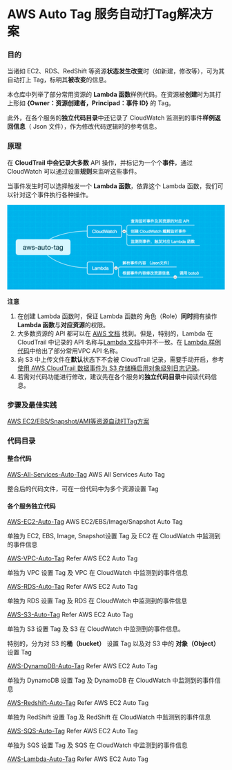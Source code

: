 # AWS Auto Tag 服务自动打Tag解决方案

### 目的

当诸如 EC2、RDS、RedShift 等资源**状态发生改变**时（如新建，修改等），可为其自动打上 Tag，标明其**被改变**的信息。

本仓库中列举了部分常用资源的 **Lambda 函数**样例代码。在资源被**创建**时为其打上形如 **{Owner：资源创建者，Principad：事件 ID}**  的 Tag。

此外，在各个服务的**独立代码目录**中还记录了 CloudWatch 监测到的事件**样例返回信息**（ Json 文件），作为修改代码逻辑时的参考信息。

### 原理

在 **CloudTrail **中会记录**大多数** API 操作，并标记为一个个**事件**，通过CloudWatch 可以通过设置**规则**来监听这些事件。

当事件发生时可以选择触发一个 **Lambda 函数**，依靠这个 Lambda 函数，我们可以针对这个事件执行各种操作。

![aws-auto-tag](assets/EC2_Auto_Tag/aws-auto-tag.png)

**注意**

1. 在创建 Lambda 函数时，保证 Lambda 函数的 角色（Role）**同时**拥有操作 **Lambda 函数**与**对应资源**的权限。
2. 大多数资源的 API 都可以在 [AWS 文档](https://amazonaws-china.com/cn/documentation/?nc2=h_ql_d&awsm=ql-5) 找到。但是，特别的，Lambda 在 CloudTrail 中记录的 API 名称与[Lambda 文档](https://docs.aws.amazon.com/zh_cn/lambda/latest/dg/API_Reference.html)中并不一致。在 [Lambda 样例代码](https://github.com/NageNalock/AWSAutoTag/tree/master/Lambda2Autotag)中给出了部分常用VPC API 名称。
3. 向 S3 中上传文件在**默认**状态下不会被 CloudTrail 记录，需要手动开启，参考[使用 AWS CloudTrail 数据事件为 S3 存储桶启用对象级别日志记录](https://docs.aws.amazon.com/zh_cn/AmazonS3/latest/user-guide/enable-cloudtrail-events.html)。
4. 若需对代码功能进行修改，建议先在各个服务的**独立代码目录**中阅读代码信息。

### 步骤及最佳实践

[AWS EC2/EBS/Snapshot/AMI等资源自动打Tag方案](EC2_Auto_Tag.md)

### 代码目录

#### 整合代码

[AWS-All-Services-Auto-Tag](https://github.com/TerrificMao/AWS-Auto-Tag/blob/master/AWS-All-Services-Auto-Tag-Total/AWSAutoTagTotalV3.py) AWS All Services Auto Tag

整合后的代码文件，可在一份代码中为多个资源设置 Tag

#### 各个服务独立代码

[AWS-EC2-Auto-Tag](https://github.com/TerrificMao/AWS-Auto-Tag/blob/master/EC2_Auto_Tag.md) AWS EC2/EBS/Image/Snapshot Auto Tag

单独为 EC2, EBS, Image, Snapshot设置 Tag 及 EC2  在  CloudWatch 中监测到的事件信息

[AWS-VPC-Auto-Tag](https://github.com/TerrificMao/AWS-Auto-Tag/blob/master/EC2_Auto_Tag.md) Refer AWS EC2 Auto Tag

单独为 VPC 设置 Tag 及 VPC  在  CloudWatch 中监测到的事件信息

[AWS-RDS-Auto-Tag](https://github.com/TerrificMao/AWS-Auto-Tag/blob/master/EC2_Auto_Tag.md) Refer AWS EC2 Auto Tag

单独为 RDS 设置 Tag 及 RDS  在  CloudWatch 中监测到的事件信息

[AWS-S3-Auto-Tag](https://github.com/TerrificMao/AWS-Auto-Tag/blob/master/EC2_Auto_Tag.md) Refer AWS EC2 Auto Tag

单独为 S3 设置 Tag 及 S3  在  CloudWatch 中监测到的事件信息。

特别的，分为对 S3 的**桶（bucket）** 设置 Tag 以及对 S3 中的 **对象（Object）** 设置 Tag

[AWS-DynamoDB-Auto-Tag](https://github.com/TerrificMao/AWS-Auto-Tag/blob/master/EC2_Auto_Tag.md) Refer AWS EC2 Auto Tag

单独为 DynamoDB 设置 Tag 及 DynamoDB  在  CloudWatch 中监测到的事件信息

[AWS-Redshift-Auto-Tag](https://github.com/TerrificMao/AWS-Auto-Tag/blob/master/EC2_Auto_Tag.md) Refer AWS EC2 Auto Tag

单独为 RedShift 设置 Tag 及 RedShift  在  CloudWatch 中监测到的事件信息

[AWS-SQS-Auto-Tag](https://github.com/TerrificMao/AWS-Auto-Tag/blob/master/EC2_Auto_Tag.md) Refer AWS EC2 Auto Tag

单独为 SQS 设置 Tag 及 SQS  在  CloudWatch 中监测到的事件信息

[AWS-Lambda-Auto-Tag](https://github.com/TerrificMao/AWS-Auto-Tag/blob/master/EC2_Auto_Tag.md) Refer AWS EC2 Auto Tag



